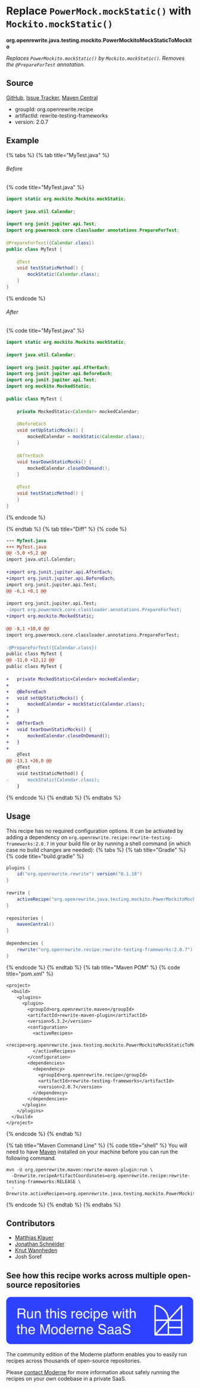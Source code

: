 # Replace `PowerMock.mockStatic()` with `Mockito.mockStatic()`

**org.openrewrite.java.testing.mockito.PowerMockitoMockStaticToMockito**

_Replaces `PowerMockito.mockStatic()` by `Mockito.mockStatic()`. Removes the `@PrepareForTest` annotation._

## Source

[GitHub](https://github.com/openrewrite/rewrite-testing-frameworks/blob/main/src/main/java/org/openrewrite/java/testing/mockito/PowerMockitoMockStaticToMockito.java), [Issue Tracker](https://github.com/openrewrite/rewrite-testing-frameworks/issues), [Maven Central](https://central.sonatype.com/artifact/org.openrewrite.recipe/rewrite-testing-frameworks/2.0.7/jar)

* groupId: org.openrewrite.recipe
* artifactId: rewrite-testing-frameworks
* version: 2.0.7

## Example


{% tabs %}
{% tab title="MyTest.java" %}

###### Before
{% code title="MyTest.java" %}
```java
import static org.mockito.Mockito.mockStatic;

import java.util.Calendar;

import org.junit.jupiter.api.Test;
import org.powermock.core.classloader.annotations.PrepareForTest;

@PrepareForTest({Calendar.class})
public class MyTest {

    @Test
    void testStaticMethod() {
        mockStatic(Calendar.class);
    }
}
```
{% endcode %}

###### After
{% code title="MyTest.java" %}
```java
import static org.mockito.Mockito.mockStatic;

import java.util.Calendar;

import org.junit.jupiter.api.AfterEach;
import org.junit.jupiter.api.BeforeEach;
import org.junit.jupiter.api.Test;
import org.mockito.MockedStatic;

public class MyTest {

    private MockedStatic<Calendar> mockedCalendar;

    @BeforeEach
    void setUpStaticMocks() {
        mockedCalendar = mockStatic(Calendar.class);
    }

    @AfterEach
    void tearDownStaticMocks() {
        mockedCalendar.closeOnDemand();
    }

    @Test
    void testStaticMethod() {
    }
}
```
{% endcode %}

{% endtab %}
{% tab title="Diff" %}
{% code %}
```diff
--- MyTest.java
+++ MyTest.java
@@ -5,0 +5,2 @@
import java.util.Calendar;

+import org.junit.jupiter.api.AfterEach;
+import org.junit.jupiter.api.BeforeEach;
import org.junit.jupiter.api.Test;
@@ -6,1 +8,1 @@

import org.junit.jupiter.api.Test;
-import org.powermock.core.classloader.annotations.PrepareForTest;
+import org.mockito.MockedStatic;

@@ -8,1 +10,0 @@
import org.powermock.core.classloader.annotations.PrepareForTest;

-@PrepareForTest({Calendar.class})
public class MyTest {
@@ -11,0 +12,12 @@
public class MyTest {

+   private MockedStatic<Calendar> mockedCalendar;
+
+   @BeforeEach
+   void setUpStaticMocks() {
+       mockedCalendar = mockStatic(Calendar.class);
+   }
+
+   @AfterEach
+   void tearDownStaticMocks() {
+       mockedCalendar.closeOnDemand();
+   }
+
    @Test
@@ -13,1 +26,0 @@
    @Test
    void testStaticMethod() {
-       mockStatic(Calendar.class);
    }
```
{% endcode %}
{% endtab %}
{% endtabs %}


## Usage

This recipe has no required configuration options. It can be activated by adding a dependency on `org.openrewrite.recipe:rewrite-testing-frameworks:2.0.7` in your build file or by running a shell command (in which case no build changes are needed): 
{% tabs %}
{% tab title="Gradle" %}
{% code title="build.gradle" %}
```groovy
plugins {
    id("org.openrewrite.rewrite") version("6.1.18")
}

rewrite {
    activeRecipe("org.openrewrite.java.testing.mockito.PowerMockitoMockStaticToMockito")
}

repositories {
    mavenCentral()
}

dependencies {
    rewrite("org.openrewrite.recipe:rewrite-testing-frameworks:2.0.7")
}
```
{% endcode %}
{% endtab %}
{% tab title="Maven POM" %}
{% code title="pom.xml" %}
```markup
<project>
  <build>
    <plugins>
      <plugin>
        <groupId>org.openrewrite.maven</groupId>
        <artifactId>rewrite-maven-plugin</artifactId>
        <version>5.3.2</version>
        <configuration>
          <activeRecipes>
            <recipe>org.openrewrite.java.testing.mockito.PowerMockitoMockStaticToMockito</recipe>
          </activeRecipes>
        </configuration>
        <dependencies>
          <dependency>
            <groupId>org.openrewrite.recipe</groupId>
            <artifactId>rewrite-testing-frameworks</artifactId>
            <version>2.0.7</version>
          </dependency>
        </dependencies>
      </plugin>
    </plugins>
  </build>
</project>
```
{% endcode %}
{% endtab %}

{% tab title="Maven Command Line" %}
{% code title="shell" %}
You will need to have [Maven](https://maven.apache.org/download.cgi) installed on your machine before you can run the following command.

```shell
mvn -U org.openrewrite.maven:rewrite-maven-plugin:run \
  -Drewrite.recipeArtifactCoordinates=org.openrewrite.recipe:rewrite-testing-frameworks:RELEASE \
  -Drewrite.activeRecipes=org.openrewrite.java.testing.mockito.PowerMockitoMockStaticToMockito
```
{% endcode %}
{% endtab %}
{% endtabs %}

## Contributors
* [Matthias Klauer](mailto:matthias.klauer@sap.com)
* [Jonathan Schnéider](mailto:jkschneider@gmail.com)
* [Knut Wannheden](mailto:knut@moderne.io)
* Josh Soref


## See how this recipe works across multiple open-source repositories

[![Moderne Link Image](/.gitbook/assets/ModerneRecipeButton.png)](https://app.moderne.io/recipes/org.openrewrite.java.testing.mockito.PowerMockitoMockStaticToMockito)

The community edition of the Moderne platform enables you to easily run recipes across thousands of open-source repositories.

Please [contact Moderne](https://moderne.io/product) for more information about safely running the recipes on your own codebase in a private SaaS.
